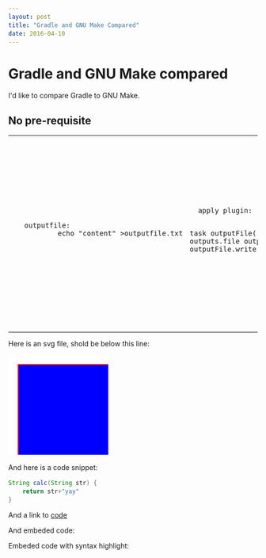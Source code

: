 ```yaml
---
layout: post
title: "Gradle and GNU Make Compared"
date: 2016-04-10
---
```


# Gradle and GNU Make compared

I'd like to compare Gradle to GNU Make.

## No pre-requisite

<table>
<tr>
<td>
   <pre lang="cmake">
   outputfile:
           echo "content" &gt;outputfile.txt
   </pre>
</td>
<td>
  <pre lang="groovy">
  apply plugin: 'base'

  task outputFile() {
      def outputFile = file('outputFile.txt')
      outputs.file outputFile
      doLast {
          println 'Writing content to file'
          outputFile.write("content\n")
      }
  }
  </pre>
</td>
<td>
  Variables defined with <code>def</code> cannot be changed once defined. This is similar to <code>readonly</code> or <code>const</code> in C# or <code>final</code> in Java. Most variables in Nemerle aren't explicitly typed like this.
</td>
</tr>
</table>

Here is an svg file, shold be below this line:

![Alt text](/images/square.svg)

And here is a code snippet:

```java
String calc(String str) {
    return str+"yay"
}
```

And a link to [code](https://gist.github.com/martinda/ab1c3a2445bb202356d6)

And embeded code:
<script src="https://gist.github.com/martinda/ab1c3a2445bb202356d6.js"></script>

Embeded code with syntax highlight:
<script src="https://gist.github.com/martinda/59ed5f0b2e89e802c410.js"></script>
